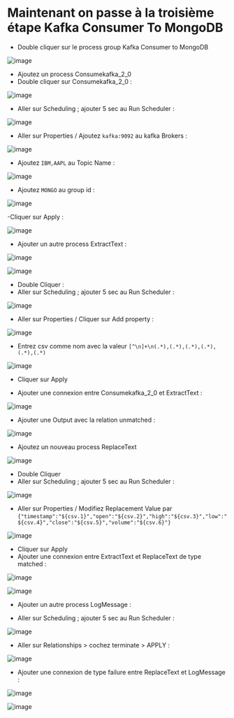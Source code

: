 # Maintenant on passe à la troisième étape Kafka Consumer To MongoDB

- Double cliquer sur le process group Kafka Consumer to MongoDB

![image](https://github.com/zineb-kplr/NiFi-Update/assets/123749462/d232d9a5-33aa-466c-844d-af32d2659ea0)

- Ajoutez un process Consumekafka_2_0
- Double cliquer sur Consumekafka_2_0 :

![image](https://github.com/zineb-kplr/NiFi-Update/assets/123749462/2db2a5b6-6481-45b4-a485-6cc66fdc94e3)

- Aller sur Scheduling ; ajouter 5 sec au Run Scheduler :

![image](https://github.com/zineb-kplr/NiFi-Update/assets/123749462/59d8ee46-3d23-434b-ae4e-b7f84cd098b7)

- Aller sur Properties / Ajoutez ```kafka:9092``` au kafka Brokers :

![image](https://github.com/zineb-kplr/NiFi-Update/assets/123749462/bc39e139-a35b-4815-9258-a101724531f1)

- Ajoutez ```IBM,AAPL``` au Topic Name :

![image](https://github.com/zineb-kplr/NiFi-Update/assets/123749462/e1a9c534-3c5a-4d0b-aa30-dbcb6624e598)

- Ajoutez ```MONGO``` au group id :

![image](https://github.com/zineb-kplr/NiFi-Update/assets/123749462/bd66b6ae-3025-4cad-b7a9-f4b4810f0c91)

-Cliquer sur Apply : 

![image](https://github.com/zineb-kplr/NiFi-Update/assets/123749462/b02d153f-18f9-48aa-b5a3-1b7cdb2bcb8a)

- Ajouter un autre process ExtractText :

![image](https://github.com/zineb-kplr/NiFi-Update/assets/123749462/fbd506b8-a241-4f36-b731-d506c88b0173)

![image](https://github.com/zineb-kplr/NiFi-Update/assets/123749462/34b36af2-7eb5-4f47-86f5-105730b90623)

- Double Cliquer :
- Aller sur Scheduling ; ajouter 5 sec au Run Scheduler :

![image](https://github.com/zineb-kplr/NiFi-Update/assets/123749462/59d8ee46-3d23-434b-ae4e-b7f84cd098b7)

- Aller sur Properties / Cliquer sur Add property :

![image](https://github.com/zineb-kplr/NiFi-Update/assets/123749462/40b29125-d46c-4af5-a2b4-c64e7b329270)

- Entrez csv comme nom avec la valeur ```[^\n]+\n(.*),(.*),(.*),(.*),(.*),(.*)```

![image](https://github.com/zineb-kplr/NiFi-Update/assets/123749462/e1e7a8ad-58ed-461b-b767-9907ef7893ff)

- Cliquer sur Apply 

- Ajouter une connexion entre Consumekafka_2_0 et ExtractText :

![image](https://github.com/zineb-kplr/NiFi-Update/assets/123749462/5bd1cf02-303d-4cf5-854e-65768b13b612)

- Ajouter une Output avec la relation unmatched :

![image](https://github.com/zineb-kplr/NiFi-Update/assets/123749462/6ff27668-7dbe-4411-8de3-2128368882d6)

- Ajoutez un nouveau process ReplaceText

![image](https://github.com/zineb-kplr/NiFi-Update/assets/123749462/1c0c8e3f-1733-4e06-85e5-70ef252d65b9)

- Double Cliquer
- Aller sur Scheduling ; ajouter 5 sec au Run Scheduler :

![image](https://github.com/zineb-kplr/NiFi-Update/assets/123749462/59d8ee46-3d23-434b-ae4e-b7f84cd098b7)

- Aller sur Properties / Modifiez Replacement Value par ```{"timestamp":"${csv.1}","open":"${csv.2}","high":"${csv.3}","low":"${csv.4}","close":"${csv.5}","volume":"${csv.6}"}```

![image](https://github.com/zineb-kplr/NiFi-Update/assets/123749462/41041381-63db-4063-81b0-e6d2fbe733a5)

- Cliquer sur Apply
- Ajouter une connexion entre ExtractText et ReplaceText de type matched :

![image](https://github.com/zineb-kplr/NiFi-Update/assets/123749462/39963cbc-09b4-4828-9c63-a1d0820c5f72)

![image](https://github.com/zineb-kplr/NiFi-Update/assets/123749462/cabe6e4f-0dc9-4715-8e0b-af5118d0a29d)


- Ajouter un autre process LogMessage :

- Aller sur Scheduling ; ajouter 5 sec au Run Scheduler :

![image](https://github.com/zineb-kplr/NiFi-Update/assets/123749462/59d8ee46-3d23-434b-ae4e-b7f84cd098b7)

-  Aller sur Relationships > cochez terminate > APPLY :

![image](https://github.com/zineb-kplr/NiFi-Update/assets/123749462/326e5508-efef-4e76-8cc2-46c203d6bc20)

- Ajouter une connexion de type failure entre ReplaceText et LogMessage :

![image](https://github.com/zineb-kplr/NiFi-Update/assets/123749462/24607e7f-a3ee-4e83-b960-e219b39ba91b)

![image](https://github.com/zineb-kplr/NiFi-Update/assets/123749462/478f7e3d-80ec-4b29-a9a7-545b2459f0ac)
